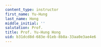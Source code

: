 ```yaml
---
content_type: instructor
first_name: Yu-Hung
last_name: Hong
middle_initial: ''
salutation: Prof.
title: Prof. Yu-Hung Hong
uid: b31dcd8d-683e-01eb-8b8a-33aa0e3ae4e6
---
```

